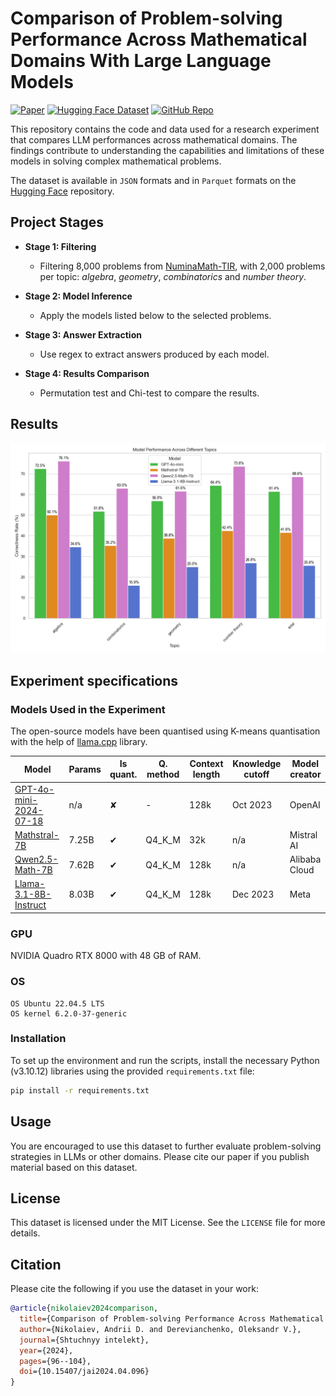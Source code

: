 # Comparison of Problem-solving Performance Across Mathematical Domains With Large Language Models

[![Paper](https://img.shields.io/badge/DOI-10.15407/jai2024.04.096-880808)](https://doi.org/10.15407/jai2024.04.096)
[![Hugging Face Dataset](https://img.shields.io/badge/Hugging%20Face-Dataset-blue)](https://huggingface.co/datasets/andynik/numina-cot-2kx4)
[![GitHub Repo](https://img.shields.io/badge/GitHub-Repo-181717?logo=github)](https://github.com/andynik/math-domains-comp-24)

This repository contains the code and data used for a research experiment that compares LLM performances across mathematical domains. The findings contribute to understanding the capabilities and limitations of these models in solving complex mathematical problems.

The dataset is available in `JSON` formats and in `Parquet` formats on the [Hugging Face](https://huggingface.co/datasets/andynik/numina-cot-2kx4) repository.

## Project Stages

- **Stage 1: Filtering** 
  - Filtering 8,000 problems from [NuminaMath-TIR](https://huggingface.co/datasets/AI-MO/NuminaMath-TIR), with 2,000 problems per topic: _algebra_, _geometry_, _combinatorics_ and _number theory_.
  
- **Stage 2: Model Inference**
  - Apply the models listed below to the selected problems.

- **Stage 3: Answer Extraction**
  - Use regex to extract answers produced by each model.

- **Stage 4: Results Comparison**
  - Permutation test and Chi-test to compare the results.
 
## Results

![Problem Example](images/correctness_rate.png)
 
## Experiment specifications

### Models Used in the Experiment

The open-source models have been quantised using K-means quantisation with the help of [llama.cpp](https://github.com/ggerganov/llama.cpp) library.

| Model                                                                                         | Params | Is quant. | Q. method | Context length | Knowledge cutoff | Model creator  |
|-----------------------------------------------------------------------------------------------|--------|-----------|-----------|----------------|------------------|----------------|
| [GPT-4o-mini-2024-07-18](https://platform.openai.com/docs/models/gpt-4o-mini)                 | n/a    | ✘         | -         | 128k           | Oct 2023         | OpenAI         |
| [Mathstral-7B](https://huggingface.co/QuantFactory/mathstral-7B-v0.1-GGUF)                    | 7.25B  | ✔         | Q4_K_M    | 32k            | n/a              | Mistral AI     |
| [Qwen2.5-Math-7B](https://huggingface.co/QuantFactory/Qwen2.5-Math-7B-GGUF)                   | 7.62B  | ✔         | Q4_K_M    | 128k           | n/a              | Alibaba Cloud  |
| [Llama-3.1-8B-Instruct](https://huggingface.co/QuantFactory/Meta-Llama-3.1-8B-Instruct-GGUF)  | 8.03B  | ✔         | Q4_K_M    | 128k           | Dec 2023         | Meta           |

### GPU

NVIDIA Quadro RTX 8000 with 48 GB of RAM.

### OS
```
OS Ubuntu 22.04.5 LTS
OS kernel 6.2.0-37-generic
```

### Installation

To set up the environment and run the scripts, install the necessary Python (v3.10.12) libraries using the provided `requirements.txt` file:

```bash
pip install -r requirements.txt
```

## Usage

You are encouraged to use this dataset to further evaluate problem-solving strategies in LLMs or other domains. Please cite our paper if you publish material based on this dataset.

## License

This dataset is licensed under the MIT License. See the `LICENSE` file for more details.

## Citation

Please cite the following if you use the dataset in your work:

```bibtex
@article{nikolaiev2024comparison,
  title={Comparison of Problem-solving Performance Across Mathematical Domains With Large Language Models},
  author={Nikolaiev, Andrii D. and Derevianchenko, Oleksandr V.},
  journal={Shtuchnyy intelekt},
  year={2024},
  pages={96--104},
  doi={10.15407/jai2024.04.096}
}
```
